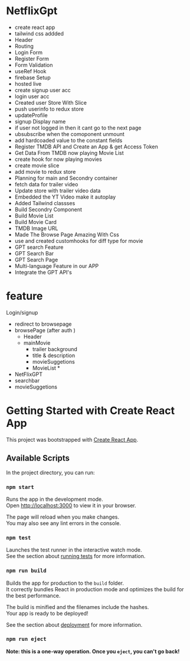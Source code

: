 # NetflixGpt

   - create react app 
   - tailwind css addded
   - Header 
   - Routing
   - Login Form
   - Register Form
   - Form Validation
   - useRef Hook
   - firebase Setup 
   - hosted live
   - create signup user acc 
   - login user acc
   - Created user Store With Slice 
   - push userinfo to redux store 
   - updateProfile 
   - signup Display name 
   - if user not logged in then it cant go to the next page 
   - ubsubscribe when the comoponent unmount 
   - add hardcoaded value to the constant fields 
   - Register TMDB API and Create an App & get Access Token 
   - Get Data From TMDB now playing Movie List 
   - create hook for now playing movies 
   - create movie slice 
   - add movie to redux store
   - Planning for main and Secondry container
   - fetch data for trailer video 
   - Update store with trailer video data 
   - Embedded the YT Video make it autoplay 
   - Added Tailwind classses 
   - Build Secondry Component
   - Build Movie List
   - Build Movie Card
   - TMDB Image URL
   - Made The Browse Page Amazing With Css
   - use and created customhooks for diff type for movie
   - GPT search Feature
   - GPT Search Bar
   - GPT Search Page
   - Multi-language Feature in our APP
   - Integrate the GPT API's




# feature 
Login/signup
  - redirect to browsepage
  - browsePage (after auth )
    - Header
    - mainMovie
       - trailer background
       - title & description 
       - movieSuggetions
       - MovieList * 
  - NetFlixGPT
   - searchbar
   - movieSuggetions













































# Getting Started with Create React App

This project was bootstrapped with [Create React App](https://github.com/facebook/create-react-app).

## Available Scripts

In the project directory, you can run:

### `npm start`

Runs the app in the development mode.\
Open [http://localhost:3000](http://localhost:3000) to view it in your browser.

The page will reload when you make changes.\
You may also see any lint errors in the console.

### `npm test`

Launches the test runner in the interactive watch mode.\
See the section about [running tests](https://facebook.github.io/create-react-app/docs/running-tests) for more information.

### `npm run build`

Builds the app for production to the `build` folder.\
It correctly bundles React in production mode and optimizes the build for the best performance.

The build is minified and the filenames include the hashes.\
Your app is ready to be deployed!

See the section about [deployment](https://facebook.github.io/create-react-app/docs/deployment) for more information.

### `npm run eject`

**Note: this is a one-way operation. Once you `eject`, you can't go back!**
